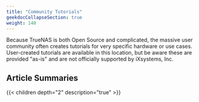 ```yaml
---
title: "Community Tutorials"
geekdocCollapseSection: true
weight: 140
---
```


Because TrueNAS is both Open Source and complicated, the massive user community often creates tutorials for very specific hardware or use cases. User-created tutorials are available in this location, but be aware these are provided "as-is" and are not officially supported by iXsystems, Inc.

## Article Summaries

{{< children depth="2" description="true" >}}
